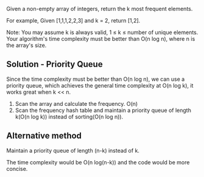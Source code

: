 Given a non-empty array of integers, return the k most frequent elements.

For example,
Given [1,1,1,2,2,3] and k = 2, return [1,2].

Note: 
You may assume k is always valid, 1 ≤ k ≤ number of unique elements.
Your algorithm's time complexity must be better than O(n log n), where n is the array's size.


## Solution - Priority Queue

Since the time complexity must be better than O(n log n), we can use a priority queue, which achieves the general time complexity at O(n log k), it works great when k << n.

1. Scan the array and calculate the frequency. O(n)
2. Scan the frequency hash table and maintain a priority queue of length k(O(n log k)) instead of sorting(O(n log n)).


## Alternative method

Maintain a priority queue of length (n-k) instead of k.

The time complexity would be O(n log(n-k)) and the code would be more concise.